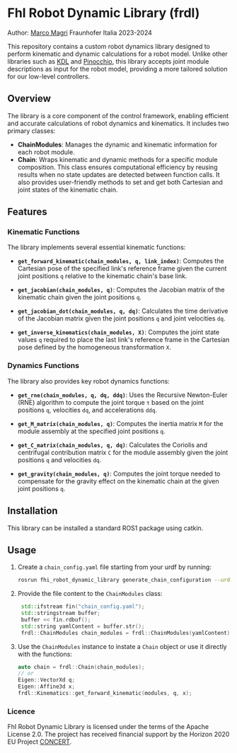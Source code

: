 # FhI Robot Dynamic Library (frdl)

Author: [Marco Magri](marco.magri@fraunhofer.it) Fraunhofer Italia 2023-2024

This repository contains a custom robot dynamics library designed to perform kinematic and dynamic calculations for a robot model. Unlike other libraries such as [KDL](https://www.orocos.org/wiki/Kinematic_and_Dynamic_Solvers.html) and [Pinocchio](https://stack-of-tasks.github.io/pinocchio/), this library accepts joint module descriptions as input for the robot model, providing a more tailored solution for our low-level controllers.

## Overview

The library is a core component of the control framework, enabling efficient and accurate calculations of robot dynamics and kinematics. It includes two primary classes:

- **ChainModules**: Manages the dynamic and kinematic information for each robot module.
- **Chain**: Wraps kinematic and dynamic methods for a specific module composition. This class ensures computational efficiency by reusing results when no state updates are detected between function calls. It also provides user-friendly methods to set and get both Cartesian and joint states of the kinematic chain.

## Features

### Kinematic Functions

The library implements several essential kinematic functions:

- **`get_forward_kinematic(chain_modules, q, link_index)`**: Computes the Cartesian pose of the specified link's reference frame given the current joint positions `q` relative to the kinematic chain's base link.
  
- **`get_jacobian(chain_modules, q)`**: Computes the Jacobian matrix of the kinematic chain given the joint positions `q`.

- **`get_jacobian_dot(chain_modules, q, dq)`**: Calculates the time derivative of the Jacobian matrix given the joint positions `q` and joint velocities `dq`.

- **`get_inverse_kinematics(chain_modules, X)`**: Computes the joint state values `q` required to place the last link's reference frame in the Cartesian pose defined by the homogeneous transformation `X`.

### Dynamics Functions

The library also provides key robot dynamics functions:

- **`get_rne(chain_modules, q, dq, ddq)`**: Uses the Recursive Newton-Euler (RNE) algorithm to compute the joint torque `τ` based on the joint positions `q`, velocities `dq`, and accelerations `ddq`.

- **`get_M_matrix(chain_modules, q)`**: Computes the inertia matrix `M` for the module assembly at the specified joint positions `q`.

- **`get_C_matrix(chain_modules, q, dq)`**: Calculates the Coriolis and centrifugal contribution matrix `C` for the module assembly given the joint positions `q` and velocities `dq`.

- **`get_gravity(chain_modules, q)`**: Computes the joint torque needed to compensate for the gravity effect on the kinematic chain at the given joint positions `q`.


## Installation
This library can be installed a standard ROS1 package using catkin.

## Usage
1. Create a `chain_config.yaml` file starting from your urdf by running:
    ``` bash
    rosrun fhi_robot_dynamic_library generate_chain_configuration --urdf_file_path <your_urdf_file_path> 
    ```
2. Provide the file content to the `ChainModules` class:
   ```cpp
    std::ifstream fin("chain_config.yaml");
    std::stringstream buffer;
    buffer << fin.rdbuf();
    std::string yamlContent = buffer.str();
    frdl::ChainModules chain_modules = frdl::ChainModules(yamlContent);
   ```
3. Use the `ChainModules` instance to instate a `Chain` object or use it directly with the functions:
    ```cpp
    auto chain = frdl::Chain(chain_modules);
    // or 
    Eigen::VectorXd q;
    Eigen::Affine3d x;
    frdl::Kinematics::get_forward_kinematic(modules, q, x);
    ```

### Licence
FhI Robot Dynamic Library is licensed under the terms of the Apache License 2.0. The project has received financial support by the Horizon 2020 EU Project [CONCERT](https://concertproject.eu/).
